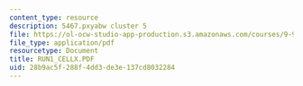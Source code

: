 ```yaml
---
content_type: resource
description: 5467.pxyabw cluster 5
file: https://ol-ocw-studio-app-production.s3.amazonaws.com/courses/9-96-experimental-methods-of-adjustable-tetrode-array-neurophysiology-january-iap-2001/28b9ac5f288f4dd3de3e137cd8032284_RUN1_CELLX.PDF
file_type: application/pdf
resourcetype: Document
title: RUN1_CELLX.PDF
uid: 28b9ac5f-288f-4dd3-de3e-137cd8032284
---
```

